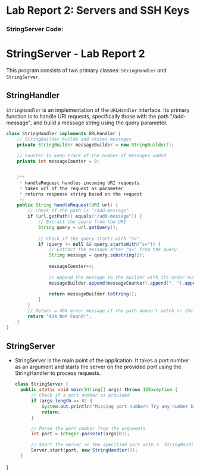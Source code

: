 # Lab Report 2: Servers and SSH Keys
### StringServer Code:
# StringServer - Lab Report 2

This program consists of two primary classes: `StringHandler` and `StringServer`.

## StringHandler

`StringHandler` is an implementation of the `URLHandler` interface. Its primary function is to handle URI requests, specifically those with the path "/add-message", and build a message string using the query parameter.

```java
class StringHandler implements URLHandler {
    // StringBuilder builds and stores messages
    private StringBuilder messageBuilder = new StringBuilder();
    
    // counter to keep track of the number of messages added
    private int messageCounter = 0;


    /**
     * handleRequest handles incoming URI requests.
     * takes url of the request as parameter
     * returns response string based on the request
     */
    public String handleRequest(URI url) {
        // Check if the path is "/add-message"
        if (url.getPath().equals("/add-message")) {
            // Extract the query from the URI
            String query = url.getQuery();
            
            // Check if the query starts with "s="
            if (query != null && query.startsWith("s=")) {
                // Extract the message after "s=" from the query
                String message = query.substring(2);
                
                messageCounter++;
                
                // Append the message to the builder with its order number
                messageBuilder.append(messageCounter).append(". ").append(message).append("\n");
                
                return messageBuilder.toString();
            }
        }
        // Return a 404 error message if the path doesn't match or the query is invalid
        return "404 Not Found!";
    }
}

```
## StringServer
- StringServer is the main point of the application. It takes a port number as an argument and starts the server on the provided port using the StringHandler to process requests.


  ```java
  class StringServer {
    public static void main(String[] args) throws IOException {
        // Check if a port number is provided
        if (args.length == 0) {
            System.out.println("Missing port number! Try any number between 1024 to 49151");
            return;
        }

        // Parse the port number from the arguments
        int port = Integer.parseInt(args[0]);

        // Start the server on the specified port with a `StringHandler` instance
        Server.start(port, new StringHandler());
    }
}
```


